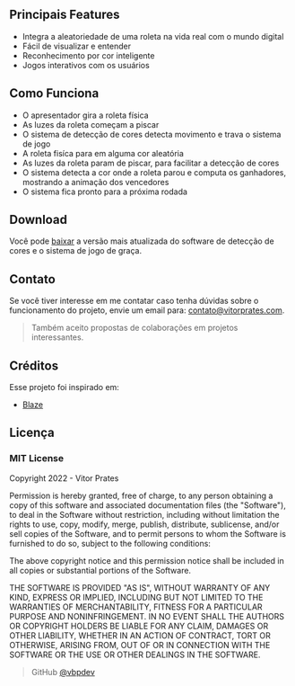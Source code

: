## Principais Features

* Integra a aleatoriedade de uma roleta na vida real com o mundo digital
* Fácil de visualizar e entender
* Reconhecimento por cor inteligente
* Jogos interativos com os usuários

## Como Funciona

- O apresentador gira a roleta física
- As luzes da roleta começam a piscar
- O sistema de detecção de cores detecta movimento e trava o sistema de jogo
- A roleta fisíca para em alguma cor aleatória
- As luzes da roleta param de piscar, para facilitar a detecção de cores
- O sistema detecta a cor onde a roleta parou e computa os ganhadores, mostrando a animação dos vencedores
- O sistema fica pronto para a próxima rodada

## Download
Você pode [baixar](https://github.com/linkdarelease/) a versão mais atualizada do software de detecção de cores e o sistema de jogo de graça.

## Contato

Se você tiver interesse em me contatar caso tenha dúvidas sobre o funcionamento do projeto, envie um email para: <contato@vitorprates.com>.

> Também aceito propostas de colaborações em projetos interessantes.

## Créditos

Esse projeto foi inspirado em:

- [Blaze](https://blaze.com/)

## Licença

### MIT License

Copyright 2022 - Vitor Prates

Permission is hereby granted, free of charge, to any person obtaining a copy of this software and associated documentation files (the "Software"), to deal in the Software without restriction, including without limitation the rights to use, copy, modify, merge, publish, distribute, sublicense, and/or sell copies of the Software, and to permit persons to whom the Software is furnished to do so, subject to the following conditions:

The above copyright notice and this permission notice shall be included in all copies or substantial portions of the Software.

THE SOFTWARE IS PROVIDED "AS IS", WITHOUT WARRANTY OF ANY KIND, EXPRESS OR IMPLIED, INCLUDING BUT NOT LIMITED TO THE WARRANTIES OF MERCHANTABILITY, FITNESS FOR A PARTICULAR PURPOSE AND NONINFRINGEMENT. IN NO EVENT SHALL THE AUTHORS OR COPYRIGHT HOLDERS BE LIABLE FOR ANY CLAIM, DAMAGES OR OTHER LIABILITY, WHETHER IN AN ACTION OF CONTRACT, TORT OR OTHERWISE, ARISING FROM, OUT OF OR IN CONNECTION WITH THE SOFTWARE OR THE USE OR OTHER DEALINGS IN THE SOFTWARE.

> GitHub [@vbpdev](https://github.com/vbpdev)


